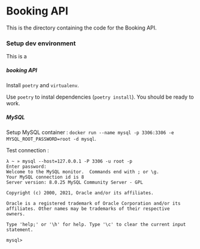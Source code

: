 # Booking API

This is the directory containing the code for the Booking API.


### Setup dev environment

This is a

##### booking API

Install `poetry` and `virtualenv`.

Use `poetry` to instal dependencies (`poetry install`). You should be ready to work.

##### MySQL

Setup MySQL container : `docker run --name mysql -p 3306:3306 -e MYSQL_ROOT_PASSWORD=root -d mysql`.

Test connection :
```
λ ~ » mysql --host=127.0.0.1 -P 3306 -u root -p
Enter password:
Welcome to the MySQL monitor.  Commands end with ; or \g.
Your MySQL connection id is 8
Server version: 8.0.25 MySQL Community Server - GPL

Copyright (c) 2000, 2021, Oracle and/or its affiliates.

Oracle is a registered trademark of Oracle Corporation and/or its
affiliates. Other names may be trademarks of their respective
owners.

Type 'help;' or '\h' for help. Type '\c' to clear the current input statement.

mysql>
```
